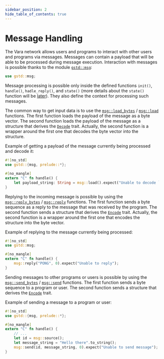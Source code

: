 ```yaml
---
sidebar_position: 2
hide_table_of_contents: true
---
```


# Message Handling

The Vara network allows users and programs to interact with other users and programs via messages. Messages can contain a payload that will be able to be processed during message execution. Interaction with messages is possible thanks to the module [`gstd::msg`](https://docs.gear.rs/gstd/msg/index.html):

```rust
use gstd::msg;
```

Message processing is possible only inside the defined functions `init()`, `handle()`, `hadle_reply()`, and `state()` (more details about the `state()` function will be [later](../03-additional-features/access-state.md)). They also define the context for processing such messages.

The common way to get input data is to use the [`msg::load_bytes`](https://docs.gear.rs/gstd/msg/fn.load_bytes.html) / [`msg::load`](https://docs.gear.rs/gstd/msg/fn.load.html) functions. The first function loads the payload of the message as a byte vector. The second function loads the payload of the message as a structure that derives the [`Decode`](https://docs.rs/parity-scale-codec/latest/parity_scale_codec/trait.Decode.html) trait. Actually, the second function is a wrapper around the first one that decodes the byte vector into the structure.

Example of getting a payload of the message currently being processed and decode it:

```rust
#![no_std]
use gstd::{msg, prelude::*};

#[no_mangle]
extern "C" fn handle() {
    let payload_string: String = msg::load().expect("Unable to decode `String`");
}
```

Replying to the incoming message is possible by using the [`msg::reply_bytes`](https://docs.gear.rs/gstd/msg/fn.reply_bytes.html) / [`msg::reply`](https://docs.gear.rs/gstd/msg/fn.reply.html) functions. The first function sends a byte sequence as a reply to the message that was received by the program. The second function sends a structure that derives the [`Encode`](https://docs.rs/parity-scale-codec/latest/parity_scale_codec/trait.Encode.html) trait. Actually, the second function is a wrapper around the first one that encodes the structure into the byte vector.

Example of replying to the message currently being processed:

```rust
#![no_std]
use gstd::msg;

#[no_mangle]
extern "C" fn handle() {
    msg::reply("PONG", 0).expect("Unable to reply");
}
```

Sending messages to other programs or users is possible by using the [`msg::send_bytes`](https://docs.gear.rs/gstd/msg/fn.send_bytes.html) / [`msg::send`](https://docs.gear.rs/gstd/msg/fn.send.html) functions. The first function sends a byte sequence to a program or user. The second function sends a structure that derives the [`Encode`](https://docs.rs/parity-scale-codec/latest/parity_scale_codec/trait.Encode.html) trait.

Example of sending a message to a program or user:

```rust
#![no_std]
use gstd::{msg, prelude::*};

#[no_mangle]
extern "C" fn handle() {
    // ...
    let id = msg::source();
    let message_string = "Hello there".to_string();
    msg::send(id, message_string, 0).expect("Unable to send message");
}
```
